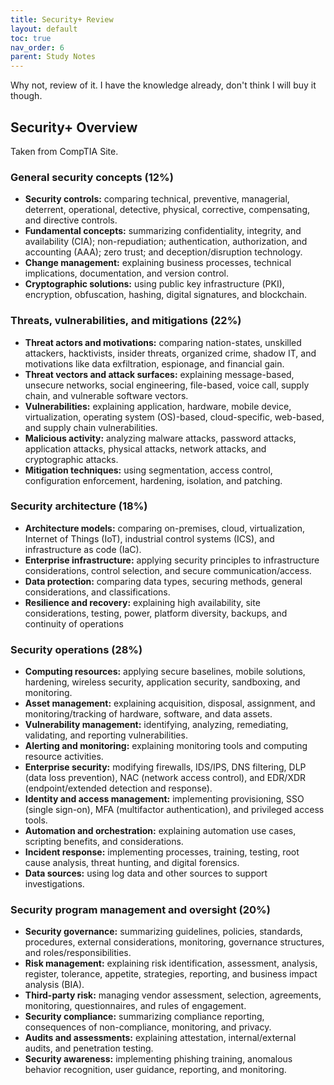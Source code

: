 ```yaml
---
title: Security+ Review    
layout: default          
toc: true  
nav_order: 6
parent: Study Notes
---
```


Why not, review of it. I have the knowledge already, don't think I will buy it though.

## Security+ Overview
Taken from CompTIA Site.

### General security concepts (12%)
- **Security controls:** comparing technical, preventive, managerial, deterrent, operational, detective, physical, corrective, compensating, and directive controls.
- **Fundamental concepts:** summarizing confidentiality, integrity, and availability (CIA); non-repudiation; authentication, authorization, and accounting (AAA); zero trust; and deception/disruption technology.
- **Change management:** explaining business processes, technical implications, documentation, and version control.
- **Cryptographic solutions:** using public key infrastructure (PKI), encryption, obfuscation, hashing, digital signatures, and blockchain.

### Threats, vulnerabilities, and mitigations (22%)

- **Threat actors and motivations:** comparing nation-states, unskilled attackers, hacktivists, insider threats, organized crime, shadow IT, and motivations like data exfiltration, espionage, and financial gain.
- **Threat vectors and attack surfaces:** explaining message-based, unsecure networks, social engineering, file-based, voice call, supply chain, and vulnerable software vectors.
- **Vulnerabilities:** explaining application, hardware, mobile device, virtualization, operating system (OS)-based, cloud-specific, web-based, and supply chain vulnerabilities.
- **Malicious activity:** analyzing malware attacks, password attacks, application attacks, physical attacks, network attacks, and cryptographic attacks.
- **Mitigation techniques:** using segmentation, access control, configuration enforcement, hardening, isolation, and patching.

### Security architecture (18%)

- **Architecture models:** comparing on-premises, cloud, virtualization, Internet of Things (IoT), industrial control systems (ICS), and infrastructure as code (IaC).
- **Enterprise infrastructure:** applying security principles to infrastructure considerations, control selection, and secure communication/access.
- **Data protection:** comparing data types, securing methods, general considerations, and classifications.
- **Resilience and recovery:** explaining high availability, site considerations, testing, power, platform diversity, backups, and continuity of operations

### Security operations (28%)

- **Computing resources:** applying secure baselines, mobile solutions, hardening, wireless security, application security, sandboxing, and monitoring.
- **Asset management:** explaining acquisition, disposal, assignment, and monitoring/tracking of hardware, software, and data assets.
- **Vulnerability management:** identifying, analyzing, remediating, validating, and reporting vulnerabilities.
- **Alerting and monitoring:** explaining monitoring tools and computing resource activities.
- **Enterprise security:** modifying firewalls, IDS/IPS, DNS filtering, DLP (data loss prevention), NAC (network access control), and EDR/XDR (endpoint/extended detection and response).
- **Identity and access management:** implementing provisioning, SSO (single sign-on), MFA (multifactor authentication), and privileged access tools.
- **Automation and orchestration:** explaining automation use cases, scripting benefits, and considerations.
- **Incident response:** implementing processes, training, testing, root cause analysis, threat hunting, and digital forensics.
- **Data sources:** using log data and other sources to support investigations.

### Security program management and oversight (20%)

- **Security governance:** summarizing guidelines, policies, standards, procedures, external considerations, monitoring, governance structures, and roles/responsibilities.
- **Risk management:** explaining risk identification, assessment, analysis, register, tolerance, appetite, strategies, reporting, and business impact analysis (BIA).
- **Third-party risk:** managing vendor assessment, selection, agreements, monitoring, questionnaires, and rules of engagement.
- **Security compliance:** summarizing compliance reporting, consequences of non-compliance, monitoring, and privacy.
- **Audits and assessments:** explaining attestation, internal/external audits, and penetration testing.
- **Security awareness:** implementing phishing training, anomalous behavior recognition, user guidance, reporting, and monitoring.